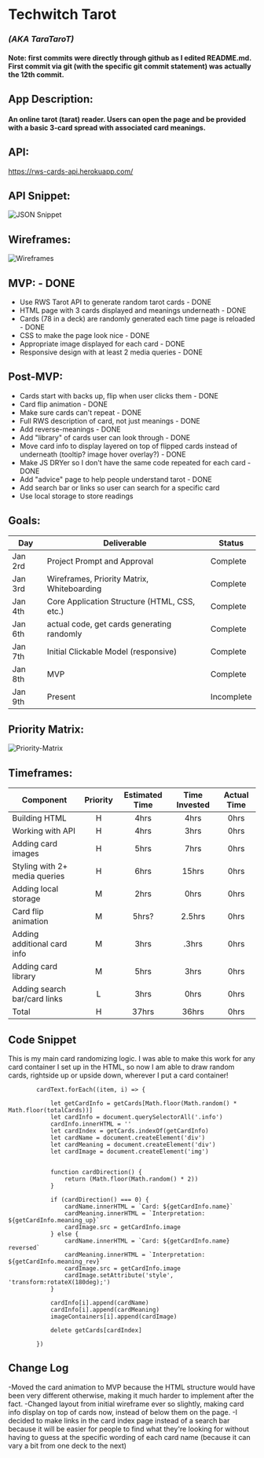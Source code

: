 # Techwitch Tarot

### _(AKA TaraTaroT)_

#### Note: first commits were directly through github as I edited README.md. First commit via git (with the specific git commit statement) was actually the 12th commit.

## App Description:
#### An online tarot (tarat) reader. Users can open the page and be provided with a basic 3-card spread with associated card meanings.

## API: 
<https://rws-cards-api.herokuapp.com/>

## API Snippet:
![JSON Snippet](https://res.cloudinary.com/dxvcs5ehh/image/upload/v1577993116/JSON_Snippet_kcufzx.jpg)

## Wireframes:
![Wireframes](https://res.cloudinary.com/dxvcs5ehh/image/upload/v1577992837/Wireframes_kyqvdt.jpg)

## MVP: - DONE
- Use RWS Tarot API to generate random tarot cards - DONE
- HTML page with 3 cards displayed and meanings underneath - DONE
- Cards (78 in a deck) are randomly generated each time page is reloaded - DONE
- CSS to make the page look nice - DONE
- Appropriate image displayed for each card - DONE
- Responsive design with at least 2 media queries - DONE

## Post-MVP:
- Cards start with backs up, flip when user clicks them - DONE
- Card flip animation - DONE
- Make sure cards can't repeat - DONE
- Full RWS description of card, not just meanings - DONE
- Add reverse-meanings - DONE
- Add "library" of cards user can look through - DONE
- Move card info to display layered on top of flipped cards instead of underneath (tooltip? image hover overlay?) - DONE
- Make JS DRYer so I don't have the same code repeated for each card - DONE
- Add "advice" page to help people understand tarot - DONE
- Add search bar or links so user can search for a specific card
- Use local storage to store readings

## Goals:
|  Day | Deliverable | Status
|---|---| ---|
|Jan 2rd| Project Prompt and Approval | Complete
|Jan 3rd| Wireframes, Priority Matrix, Whiteboarding | Complete
|Jan 4th| Core Application Structure (HTML, CSS, etc.) | Complete
|Jan 6th| actual code, get cards generating randomly | Complete
|Jan 7th| Initial Clickable Model (responsive)  | Complete
|Jan 8th| MVP | Complete
|Jan 9th| Present | Incomplete

## Priority Matrix:
![Priority-Matrix](https://res.cloudinary.com/dxvcs5ehh/image/upload/v1577992837/Priority_Matrix_bud7qp.jpg)

## Timeframes:
| Component | Priority | Estimated Time | Time Invested | Actual Time |
| --- | :---: |  :---: | :---: | :---: |
| Building HTML | H | 4hrs | 4hrs | 0hrs |
| Working with API | H | 4hrs | 3hrs | 0hrs |
| Adding card images | H | 5hrs | 7hrs | 0hrs |
| Styling with 2+ media queries | H | 6hrs | 15hrs | 0hrs |
| Adding local storage | M | 2hrs | 0hrs | 0hrs |
| Card flip animation | M | 5hrs? | 2.5hrs | 0hrs |
| Adding additional card info | M | 3hrs | .3hrs | 0hrs |
| Adding card library | M | 5hrs | 3hrs | 0hrs |
| Adding search bar/card links | L | 3hrs | 0hrs | 0hrs |
| Total | H | 37hrs| 36hrs | 0hrs |

## Code Snippet

This is my main card randomizing logic. I was able to make this work for any card container I set up in the HTML, so now I am able to draw random cards, rightside up or upside down, wherever I put a card container! 

```
        cardText.forEach((item, i) => {

            let getCardInfo = getCards[Math.floor(Math.random() * Math.floor(totalCards))]
            let cardInfo = document.querySelectorAll('.info')
            cardInfo.innerHTML = ''
            let cardIndex = getCards.indexOf(getCardInfo)
            let cardName = document.createElement('div')
            let cardMeaning = document.createElement('div')
            let cardImage = document.createElement('img')

            
            function cardDirection() {
                return (Math.floor(Math.random() * 2))
            }
            
            if (cardDirection() === 0) {
                cardName.innerHTML = `Card: ${getCardInfo.name}`
                cardMeaning.innerHTML = `Interpretation: ${getCardInfo.meaning_up}`
                cardImage.src = getCardInfo.image
            } else {
                cardName.innerHTML = `Card: ${getCardInfo.name} reversed`
                cardMeaning.innerHTML = `Interpretation: ${getCardInfo.meaning_rev}`
                cardImage.src = getCardInfo.image
                cardImage.setAttribute('style', 'transform:rotateX(180deg);')
            }

            cardInfo[i].append(cardName)
            cardInfo[i].append(cardMeaning)
            imageContainers[i].append(cardImage)

            delete getCards[cardIndex]
            
        })
```

## Change Log
-Moved the card animation to MVP because the HTML structure would have been very different otherwise, making it much harder to implement after the fact.
-Changed layout from initial wireframe ever so slightly, making card info display on top of cards now, instead of below them on the page.
-I decided to make links in the card index page instead of a search bar because it will be easier for people to find what they're looking for without having to guess at the specific wording of each card name (because it can vary a bit from one deck to the next)